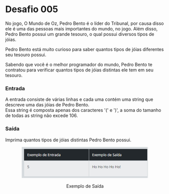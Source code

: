 <h1>Desafio 005</h1>

<p>
No jogo, O Mundo de Oz, Pedro Bento é o líder do Tribunal, por causa disso ele é uma das pessoas mais importantes do mundo, no jogo. Além disso, Pedro Bento possui um grande tesouro, o qual possui diversos tipos de jóias.<br>

Pedro Bento está muito curioso para saber quantos tipos de jóias diferentes seu tesouro possui.<br>

Sabendo que você é o melhor programador do mundo, Pedro Bento te contratou para verificar quantos tipos de jóias distintas ele tem em seu tesouro.<br>

<h3>Entrada</h3>
A entrada consiste de várias linhas e cada uma contém uma string que descreve uma das jóias de Pedro Bento.<br>
Essa string é composta apenas dos caracteres '(' e ')', a soma do tamanho de todas as string não excede 106.

<h3>Saída</h3>
Imprima quantos tipos de jóias distintas Pedro Bento possui.</p>

<p align="center">
  <a href="#">
    <img src="https://github.com/danhpaiva/desafios-dio-csharp/blob/main/images/desafio001.png" width="400" alt="DIO">
  </a>
</p>
<p align="center">
    Exemplo de Saída
</p>